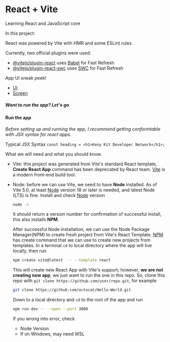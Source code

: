 # React + Vite

Learning React and JavaScript core

In this project:

React was powered by Vite with HMR and some ESLint rules.

Currently, two official plugins were used:

- [@vitejs/plugin-react](https://github.com/vitejs/vite-plugin-react/blob/main/packages/plugin-react/README.md) uses [Babel](https://babeljs.io/) for Fast Refresh
- [@vitejs/plugin-react-swc](https://github.com/vitejs/vite-plugin-react-swc) uses [SWC](https://swc.rs/) for Fast Refresh

App UI sneak peek!

- [UI ](./doc/images/todo.pdf)
- [Screen](./doc/images/todo0.pdf)

##### Want to run the app? Let's go

#### Run the app

_Before setting up and running the app, I recommend getting conformtable with JSX syntax for react apps._

Typical JSX Syntax
`const heading = <h1>Keny Kit Developer Network</h1>;`

What we will need and what you should know.

- Vite: this project was generated from Vite's standard React template, **Create React App** command has been deprecated by React team.
  [Vite](https://vite.dev/) is a modern front-end build tool.
- Node: before we can use Vite, we need to have **Node** installed.
  As of Vite 5.0, at least [Node](https://nodejs.org/en/download) version 18 or later is needed, and latest Node (LTS) is fine.
  Install and check [Node](https://nodejs.org/en/download) version

  ```zsh
  node -v
  ```

  It should return a version number for confirmation of successful install, this also installs **NPM**.

  After successful Node installation, we can use the Node Package Manager(NPM) to create fresh project from Vite's React Template.
  [NPM](https://www.npmjs.com/) has create command that we can use to create new projects from templates.
  In a terminal `cd` to local directory where the app will live locally, then run

  ```zsh
  npm create vite@latest  -- --template react
  ```

  This will create new React App with Vite's support; however, **we are not creating new app**, we just want to run the one in this repo.
  So, clone this repo with `git clone https://github.com/user/repo.git`, for example

  ```zsh
  git clone https://github.com/octocat/Hello-World.git
  ```

  Down to a local directory and `cd` to the root of the app and run

  ```zsh
  npm run dev -- --open --port 3000
  ```

  If you wrong into error, check

  - Node Version
  - If on Windows, may need WSL
